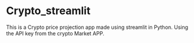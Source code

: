 # Crypto_streamlit
This is a Crypto price projection app made using streamlit in Python. Using the API key from the crypto Market APP.
